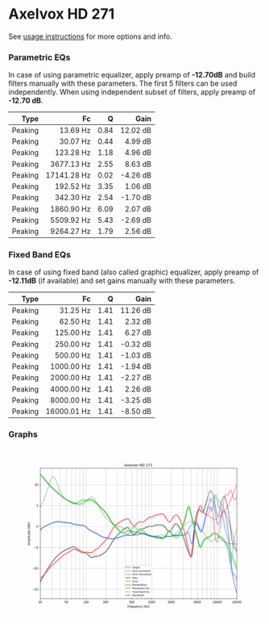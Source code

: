 # Axelvox HD 271
See [usage instructions](https://github.com/jaakkopasanen/AutoEq#usage) for more options and info.

### Parametric EQs
In case of using parametric equalizer, apply preamp of **-12.70dB** and build filters manually
with these parameters. The first 5 filters can be used independently.
When using independent subset of filters, apply preamp of **-12.70 dB**.

| Type    | Fc          |    Q | Gain     |
|--------:|------------:|-----:|---------:|
| Peaking | 13.69 Hz    | 0.84 | 12.02 dB |
| Peaking | 30.07 Hz    | 0.44 | 4.99 dB  |
| Peaking | 123.28 Hz   | 1.18 | 4.96 dB  |
| Peaking | 3677.13 Hz  | 2.55 | 8.63 dB  |
| Peaking | 17141.28 Hz | 0.02 | -4.26 dB |
| Peaking | 192.52 Hz   | 3.35 | 1.06 dB  |
| Peaking | 342.30 Hz   | 2.54 | -1.70 dB |
| Peaking | 1860.90 Hz  | 6.09 | 2.07 dB  |
| Peaking | 5509.92 Hz  | 5.43 | -2.69 dB |
| Peaking | 9264.27 Hz  | 1.79 | 2.56 dB  |

### Fixed Band EQs
In case of using fixed band (also called graphic) equalizer, apply preamp of **-12.11dB**
(if available) and set gains manually with these parameters.

| Type    | Fc          |    Q | Gain     |
|--------:|------------:|-----:|---------:|
| Peaking | 31.25 Hz    | 1.41 | 11.26 dB |
| Peaking | 62.50 Hz    | 1.41 | 2.32 dB  |
| Peaking | 125.00 Hz   | 1.41 | 6.27 dB  |
| Peaking | 250.00 Hz   | 1.41 | -0.32 dB |
| Peaking | 500.00 Hz   | 1.41 | -1.03 dB |
| Peaking | 1000.00 Hz  | 1.41 | -1.94 dB |
| Peaking | 2000.00 Hz  | 1.41 | -2.27 dB |
| Peaking | 4000.00 Hz  | 1.41 | 2.26 dB  |
| Peaking | 8000.00 Hz  | 1.41 | -3.25 dB |
| Peaking | 16000.01 Hz | 1.41 | -8.50 dB |

### Graphs
![](./Axelvox%20HD%20271.png)